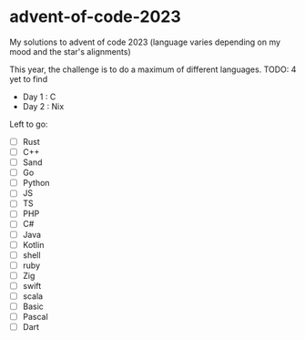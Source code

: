# advent-of-code-2023

My solutions to advent of code 2023 (language varies depending on my mood and the star's alignments)

This year, the challenge is to do a maximum of different languages. TODO: 4 yet to find

- Day 1 : C
- Day 2 : Nix

Left to go:

- [ ] Rust
- [ ] C++
- [ ] Sand
- [ ] Go
- [ ] Python
- [ ] JS
- [ ] TS
- [ ] PHP
- [ ] C#
- [ ] Java
- [ ] Kotlin
- [ ] shell
- [ ] ruby
- [ ] Zig
- [ ] swift
- [ ] scala
- [ ] Basic
- [ ] Pascal
- [ ] Dart
